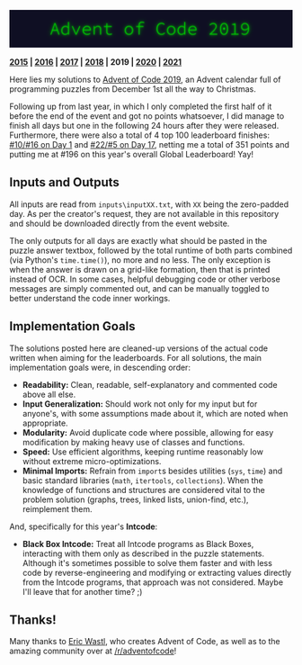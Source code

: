 <p align="center"><img src="aoc19.png"></p>

**[2015](https://github.com/KanegaeGabriel/advent-of-code-2015) | [2016](https://github.com/KanegaeGabriel/advent-of-code-2016) | [2017](https://github.com/KanegaeGabriel/advent-of-code-2017) | [2018](https://github.com/KanegaeGabriel/advent-of-code-2018) | 2019 | [2020](https://github.com/KanegaeGabriel/advent-of-code-2020) | [2021](https://github.com/KanegaeGabriel/advent-of-code-2021)**

Here lies my solutions to [Advent of Code 2019](https://adventofcode.com/2019), an Advent calendar full of programming puzzles from December 1st all the way to Christmas.

Following up from last year, in which I only completed the first half of it before the end of the event and got no points whatsoever, I did manage to finish all days but one in the following 24 hours after they were released. Furthermore, there were also a total of 4 top 100 leaderboard finishes: [#10/#16 on Day 1](https://adventofcode.com/2019/leaderboard/day/1) and [#22/#5 on Day 17](https://adventofcode.com/2019/leaderboard/day/17), netting me a total of 351 points and putting me at #196 on this year's overall Global Leaderboard! Yay!

## Inputs and Outputs

All inputs are read from `inputs\inputXX.txt`, with `XX` being the zero-padded day. As per the creator's request, they are not available in this repository and should be downloaded directly from the event website.

The only outputs for all days are exactly what should be pasted in the puzzle answer textbox, followed by the total runtime of both parts combined (via Python's `time.time()`), no more and no less. The only exception is when the answer is drawn on a grid-like formation, then that is printed instead of OCR. In some cases, helpful debugging code or other verbose messages are simply commented out, and can be manually toggled to better understand the code inner workings.

## Implementation Goals

The solutions posted here are cleaned-up versions of the actual code written when aiming for the leaderboards. For all solutions, the main implementation goals were, in descending order:

* **Readability:** Clean, readable, self-explanatory and commented code above all else.
* **Input Generalization:** Should work not only for my input but for anyone's, with some assumptions made about it, which are noted when appropriate.
* **Modularity:** Avoid duplicate code where possible, allowing for easy modification by making heavy use of classes and functions. 
* **Speed:** Use efficient algorithms, keeping runtime reasonably low without extreme micro-optimizations.
* **Minimal Imports:** Refrain from `import`s besides utilities (`sys`, `time`) and basic standard libraries (`math`, `itertools`, `collections`). When the knowledge of functions and structures are considered vital to the problem solution (graphs, trees, linked lists, union-find, etc.), reimplement them.

And, specifically for this year's **Intcode**:

* **Black Box Intcode:** Treat all Intcode programs as Black Boxes, interacting with them only as described in the puzzle statements. Although it's sometimes possible to solve them faster and with less code by reverse-engineering and modifying or extracting values directly from the Intcode programs, that approach was not considered. Maybe I'll leave that for another time? ;)

## Thanks!

Many thanks to [Eric Wastl](http://was.tl/), who creates Advent of Code, as well as to the amazing community over at [/r/adventofcode](https://www.reddit.com/r/adventofcode/)!
